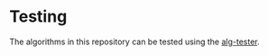 # Testing
The algorithms in this repository can be tested using the [alg-tester](github.com/borroot/alg-tester).
